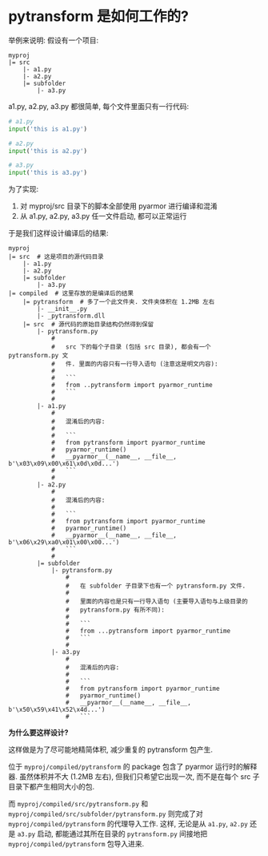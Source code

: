 # pytransform 是如何工作的?

举例来说明: 假设有一个项目:

```
myproj
|= src
    |- a1.py
    |- a2.py
    |= subfolder
        |- a3.py
```

a1.py, a2.py, a3.py 都很简单, 每个文件里面只有一行代码:

```py
# a1.py
input('this is a1.py')

# a2.py
input('this is a2.py')

# a3.py
input('this is a3.py')
```

为了实现:

1. 对 myproj/src 目录下的脚本全部使用 pyarmor 进行编译和混淆
2. 从 a1.py, a2.py, a3.py 任一文件启动, 都可以正常运行

于是我们这样设计编译后的结果:

```
myproj
|= src  # 这是项目的源代码目录
    |- a1.py
    |- a2.py
    |= subfolder
        |- a3.py
|= compiled  # 这里存放的是编译后的结果
    |= pytransform  # 多了一个此文件夹. 文件夹体积在 1.2MB 左右
        |- __init__.py
        |- _pytransform.dll
    |= src  # 源代码的原始目录结构仍然得到保留
        |- pytransform.py
            #
            #   src 下的每个子目录 (包括 src 目录), 都会有一个 pytransform.py 文
            #   件. 里面的内容只有一行导入语句 (注意这是明文内容):
            #
            #   ```
            #   from ..pytransform import pyarmor_runtime
            #   ```
            #
        |- a1.py
            #
            #   混淆后的内容:
            #
            #   ```
            #   from pytransform import pyarmor_runtime
            #   pyarmor_runtime()
            #   __pyarmor__(__name__, __file__, b'\x03\x09\x00\x61\x0d\x0d...')
            #   ```
            #
        |- a2.py
            #
            #   混淆后的内容:
            #
            #   ```
            #   from pytransform import pyarmor_runtime
            #   pyarmor_runtime()
            #   __pyarmor__(__name__, __file__, b'\x06\x29\xa0\x01\x00\x00...')
            #   ```
            #
        |= subfolder
            |- pytransform.py
                #
                #   在 subfolder 子目录下也有一个 pytransform.py 文件.
                # 
                #   里面的内容也是只有一行导入语句 (主要导入语句与上级目录的 
                #   pytransform.py 有所不同):
                #
                #   ```
                #   from ...pytransform import pyarmor_runtime
                #   ```
                #
            |- a3.py
                #
                #   混淆后的内容:
                #
                #   ```
                #   from pytransform import pyarmor_runtime
                #   pyarmor_runtime()
                #   __pyarmor__(__name__, __file__, b'\x50\x59\x41\x52\x4d...')
                #   ```
```

**为什么要这样设计?**

这样做是为了尽可能地精简体积, 减少重复的 pytransform 包产生.

位于 `myproj/compiled/pytransform` 的 package 包含了 pyarmor 运行时的解释器. 虽然体积并不大 (1.2MB 左右), 但我们只希望它出现一次, 而不是在每个 src 子目录下都产生相同大小的包.

而 `myproj/compiled/src/pytransform.py` 和 `myproj/compiled/src/subfolder/pytransform.py` 则完成了对 `myproj/compiled/pytransform` 的代理导入工作. 这样, 无论是从 `a1.py`, `a2.py` 还是 `a3.py` 启动, 都能通过其所在目录的 `pytransform.py` 间接地把 `myproj/compiled/pytransform` 包导入进来.
